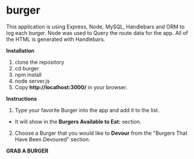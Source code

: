 # burger
This application is using Express, Node, MySQL, Handlebars and ORM to log each burger. Node was used to Query the route data for the app. All of the HTML is generated with Handlebars.

**Installation**
1. clone the repository
2. cd burger
3. npm install
4. node server.js
5. Copy **http://localhost:3000/** in your browser.

**Instructions**
1. Type your favorite Burger into the app and add it to the list.
 - It will show in the **Burgers Available to Eat:** section.
2. Choose a Burger that you would like to **Devour** from the "Burgers That Have Been Devoured" section.

**GRAB A BURGER**